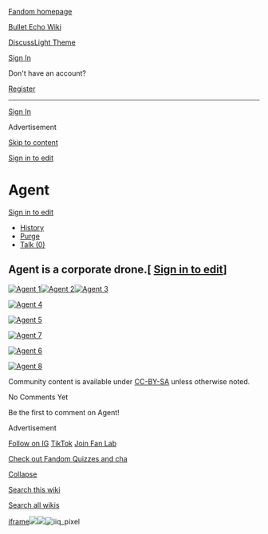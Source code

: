 [Fandom homepage](https://www.fandom.com/)

[Bullet Echo Wiki](https://bullet-echo.fandom.com/)

[Discuss](https://bullet-echo.fandom.com/f "Discuss")[Light Theme](https://bullet-echo.fandom.com/wiki/Agent# "Light Theme")

[Sign In](https://auth.fandom.com/signin?source=mw&redirect=https%3A%2F%2Fbullet-echo.fandom.com%2Fwiki%2FAgent)

Don't have an account?

[Register](https://auth.fandom.com/register?source=mw&redirect=https%3A%2F%2Fbullet-echo.fandom.com%2Fwiki%2FAgent)

* * *

[Sign In](https://auth.fandom.com/signin?source=mw&redirect=https%3A%2F%2Fbullet-echo.fandom.com%2Fwiki%2FAgent)

Advertisement

[Skip to content](https://bullet-echo.fandom.com/wiki/Agent#page-header)

[Sign in to edit](https://auth.fandom.com/signin?redirect=https%3A%2F%2Fbullet-echo.fandom.com%2Fwiki%2FAgent%3Fveaction%3Dedit&uselang=en)

# Agent

[Sign in to edit](https://auth.fandom.com/signin?redirect=https%3A%2F%2Fbullet-echo.fandom.com%2Fwiki%2FAgent%3Fveaction%3Dedit&uselang=en)

- [History](https://bullet-echo.fandom.com/wiki/Agent?action=history)
- [Purge](https://bullet-echo.fandom.com/wiki/Agent?action=purge)
- [Talk (0)](https://bullet-echo.fandom.com/wiki/Talk:Agent?action=edit&redlink=1)

## Agent is a corporate drone.\[ [Sign in to edit](https://auth.fandom.com/signin?redirect=https%3A%2F%2Fbullet-echo.fandom.com%2Fwiki%2FAgent%3Fveaction%3Dedit%26section%3D1&uselang=en "Sign in to edit")\]

[![Agent 1](https://static.wikia.nocookie.net/bullet-echo/images/d/de/Agent_1.png/revision/latest?cb=20240907121630)](https://static.wikia.nocookie.net/bullet-echo/images/d/de/Agent_1.png/revision/latest?cb=20240907121630)[![Agent 2](https://static.wikia.nocookie.net/bullet-echo/images/0/0b/Agent_2.png/revision/latest?cb=20240907121632)](https://static.wikia.nocookie.net/bullet-echo/images/0/0b/Agent_2.png/revision/latest?cb=20240907121632)[![Agent 3](https://static.wikia.nocookie.net/bullet-echo/images/d/de/Agent_3.png/revision/latest?cb=20240907121632)](https://static.wikia.nocookie.net/bullet-echo/images/d/de/Agent_3.png/revision/latest?cb=20240907121632)

[![Agent 4](https://static.wikia.nocookie.net/bullet-echo/images/5/5c/Agent_4.png/revision/latest?cb=20240907121632)](https://static.wikia.nocookie.net/bullet-echo/images/5/5c/Agent_4.png/revision/latest?cb=20240907121632)

[![Agent 5](https://static.wikia.nocookie.net/bullet-echo/images/9/99/Agent_5.png/revision/latest?cb=20240907121758)](https://static.wikia.nocookie.net/bullet-echo/images/9/99/Agent_5.png/revision/latest?cb=20240907121758)

[![Agent 7](https://static.wikia.nocookie.net/bullet-echo/images/a/ae/Agent_7.png/revision/latest?cb=20240907121759)](https://static.wikia.nocookie.net/bullet-echo/images/a/ae/Agent_7.png/revision/latest?cb=20240907121759)

[![Agent 6](https://static.wikia.nocookie.net/bullet-echo/images/1/16/Agent_6.png/revision/latest?cb=20240907121759)](https://static.wikia.nocookie.net/bullet-echo/images/1/16/Agent_6.png/revision/latest?cb=20240907121759)

[![Agent 8](https://static.wikia.nocookie.net/bullet-echo/images/9/95/Agent_8.png/revision/latest?cb=20240907121800)](https://static.wikia.nocookie.net/bullet-echo/images/9/95/Agent_8.png/revision/latest?cb=20240907121800)

Community content is available under [CC-BY-SA](https://www.fandom.com/licensing) unless otherwise noted.

No Comments Yet

Be the first to comment on Agent!

Advertisement

[Follow on IG](https://bit.ly/FandomIG) [TikTok](https://bit.ly/TikTokFandom) [Join Fan Lab](https://bit.ly/FanLabWikiBar)

[Check out Fandom Quizzes and cha](https://bit.ly/WBTrivia2)

[Collapse](https://bullet-echo.fandom.com/wiki/Agent# "Collapse")

[Search this wiki](https://bullet-echo.fandom.com/wiki/Special:Search?scope=internal&query=&h=1&isFromHighlightActions=on)

[Search all wikis](https://bullet-echo.fandom.com/wiki/Special:Search?scope=cross-wiki&query=&h=1&isFromHighlightActions=on)

[iframe](https://www.fandom.com/silver-surfer.html)![](https://idsync.rlcdn.com/712315.gif?partner_uid=6c004da8-9004-43f9-b0c3-a012a171fc41)![](https://pixel.tapad.com/idsync/ex/receive?partner_id=3442&partner_device_id=6c004da8-9004-43f9-b0c3-a012a171fc41&partner_url=https://services.fandom.com/identity-storage/external/experian/receiveid/7843bab6-c110-4514-a142-0758828cb20c?id=${TA_DEVICE_ID}&partner=TAPAD)![iiq_pixel](https://sync.intentiq.com/profiles_engine/ProfilesEngineServlet?at=20&mi=10&secure=1&dpi=1187275693&iiqidtype=2&iiqpcid=407e600f-0de6-bc0d-08ea-0feb542524d8&iiqpciddate=1745205128986&tsrnd=389_1745205128995&vrref=fandom.com&jsver=6.07&dw=1280&dh=1024&dpr=1&lan=en-US&testPercentage=97&testGroup=A&uh=%7B%220%22%3A%22%5C%22Google%20Chrome%5C%22%3Bv%3D%5C%22135%5C%22%2C%20%5C%22Not-A.Brand%5C%22%3Bv%3D%5C%228%5C%22%2C%20%5C%22Chromium%5C%22%3Bv%3D%5C%22135%5C%22%22%2C%221%22%3A%22%3F0%22%2C%222%22%3A%22%5C%22Linux%20x86_64%5C%22%22%2C%223%22%3A%22%5C%22x86%5C%22%22%2C%224%22%3A%22%5C%2264%5C%22%22%2C%226%22%3A%22%5C%226.6.72%5C%22%22%2C%227%22%3A%22%3F0%22%2C%228%22%3A%22%5C%22Google%20Chrome%5C%22%3Bv%3D%5C%22135.0.7049.95%5C%22%2C%20%5C%22Not-A.Brand%5C%22%3Bv%3D%5C%228.0.0.0%5C%22%2C%20%5C%22Chromium%5C%22%3Bv%3D%5C%22135.0.7049.95%5C%22%22%7D&gdpr=0)